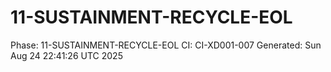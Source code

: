# 11-SUSTAINMENT-RECYCLE-EOL
Phase: 11-SUSTAINMENT-RECYCLE-EOL
CI: CI-XD001-007
Generated: Sun Aug 24 22:41:26 UTC 2025
